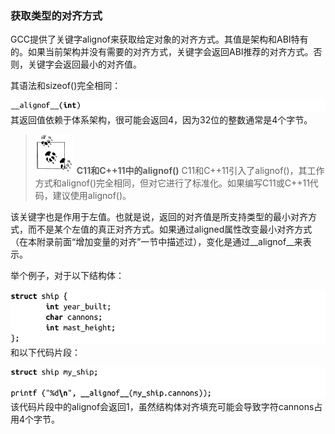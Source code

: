 ### 获取类型的对齐方式

GCC提供了关键字alignof来获取给定对象的对齐方式。其值是架构和ABI特有的。如果当前架构并没有需要的对齐方式，关键字会返回ABI推荐的对齐方式。否则，关键字会返回最小的对齐值。

其语法和sizeof()完全相同：



![609.png](../images/609.png)
其返回值依赖于体系架构，很可能会返回4，因为32位的整数通常是4个字节。

> <img class="my_markdown" src="../images/1.png" style="width:62px;  height: 63px; "/> **C11和C++11中的alignof()**
> C11和C++11引入了alignof()，其工作方式和alignof()完全相同，但对它进行了标准化。如果编写C11或C++11代码，建议使用alignof()。

该关键字也是作用于左值。也就是说，返回的对齐值是所支持类型的最小对齐方式，而不是某个左值的真正对齐方式。如果通过aligned属性改变最小对齐方式（在本附录前面“增加变量的对齐”一节中描述过），变化是通过__alignof__来表示。

举个例子，对于以下结构体：



![610.png](../images/610.png)
和以下代码片段：



![611.png](../images/611.png)
该代码片段中的alignof会返回1，虽然结构体对齐填充可能会导致字符cannons占用4个字节。

